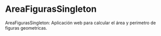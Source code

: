 # AreaFigurasSingleton
AreaFigurasSingleton: Aplicación web para calcular el área y perimetro de figuras geometricas. 
